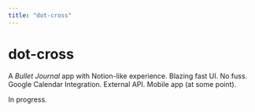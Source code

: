 ```yaml
---
title: "dot-cross"
---
```


# dot-cross

A _Bullet Journal_ app with Notion-like experience. Blazing fast UI. No fuss. Google Calendar Integration. External API. Mobile app (at some point).

In progress.
